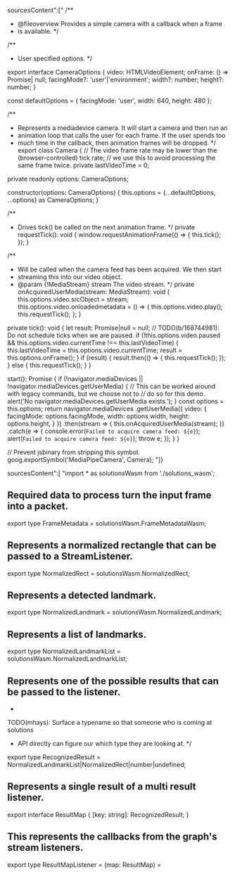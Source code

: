 sourcesContent":["
/**
 * @fileoverview Provides a simple camera with a callback when a frame
 * is available.
 */

/**
 * User specified options.
 */

export interface CameraOptions {
  video: HTMLVideoElement;
  onFrame: () => Promise<void>| null;
  facingMode?: 'user'|'environment';
  width?: number;
  height?: number;
}

const defaultOptions = {
  facingMode: 'user',
  width: 640,
  height: 480
};

/**
 * Represents a mediadevice camera. It will start a camera and then run an
 * animation loop that calls the user for each frame. If the user spends too
 * much time in the callback, then animation frames will be dropped.
 */
export class Camera {
  // The video frame rate may be lower than the (browser-controlled) tick rate;
  // we use this to avoid processing the same frame twice.
  private lastVideoTime = 0;

  private readonly options: CameraOptions;

  constructor(options: CameraOptions) {
    this.options = {...defaultOptions, ...options} as CameraOptions;
  }

  /**
   * Drives tick() be called on the next animation frame.
   */
  private requestTick(): void {
    window.requestAnimationFrame(() => {
      this.tick();
    });
  }

  /**
   * Will be called when the camera feed has been acquired. We then start
   * streaming this into our video object.
   * @param {!MediaStream} stream The video stream.
   */
  private onAcquiredUserMedia(stream: MediaStream): void {
    this.options.video.srcObject = stream;
    this.options.video.onloadedmetadata = () => {
      this.options.video.play();
      this.requestTick();
    };
  }

  private tick(): void {
    let result: Promise<void>|null = null;
    // TODO(b/168744981): Do not schedule ticks when we are paused.
    if (!this.options.video.paused &&
        this.options.video.currentTime !== this.lastVideoTime) {
      this.lastVideoTime = this.options.video.currentTime;
      result = this.options.onFrame();
    }
    if (result) {
      result.then(() => {
        this.requestTick();
      });
    } else {
      this.requestTick();
    }
  }

  start(): Promise<void> {
    if (!navigator.mediaDevices || !navigator.mediaDevices.getUserMedia) {
      // This can be worked around with legacy commands, but we choose not to
      // do so for this demo.
      alert('No navigator.mediaDevices.getUserMedia exists.');
    }
    const options = this.options;
    return navigator.mediaDevices
        .getUserMedia({
          video: {
            facingMode: options.facingMode,
            width: options.width,
            height: options.height,
          }
        })
        .then(stream => {
          this.onAcquiredUserMedia(stream);
        })
        .catch(e => {
          console.error(`Failed to acquire camera feed: ${e}`);
          alert(`Failed to acquire camera feed: ${e}`);
          throw e;
        });
  }
}

// Prevent jsbinary from stripping this symbol.
goog.exportSymbol('MediaPipeCamera', Camera);
"]}




sourcesContent":[
    "import * as solutionsWasm from './solutions_wasm';

## Required data to process turn the input frame into a packet. 
export type FrameMetadata = solutionsWasm.FrameMetadataWasm;
 
## Represents a normalized rectangle that can be passed to a StreamListener.
 export type NormalizedRect = solutionsWasm.NormalizedRect;
 
 ## Represents a detected landmark.
 export type NormalizedLandmark = solutionsWasm.NormalizedLandmark;
 
 ## Represents a list of landmarks.
 export type NormalizedLandmarkList = solutionsWasm.NormalizedLandmarkList;
 
 ## Represents one of the possible results that can be passed to the listener.
 *
  TODO(mhays): Surface a typename so that someone who is coming at solutions
 
  * API directly can figure our which type they are looking at.
 */

  
  export type RecognizedResult =
  NormalizedLandmarkList|NormalizedRect|number|undefined;

  
  ## Represents a single result of a multi result listener. 
  
  export interface ResultMap {
        [key: string]: RecognizedResult;
  }
  
  ## This represents the callbacks from the graph's stream listeners.
  export type ResultMapListener = (map: ResultMap) =